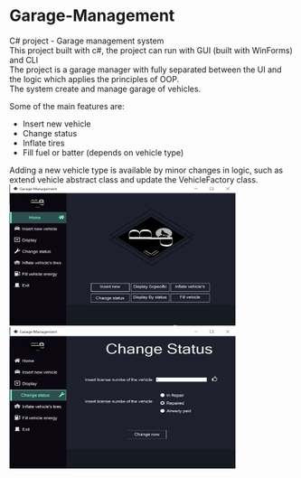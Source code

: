 # Garage-Management
C# project - Garage management system  
This project built with c#, the project can run with GUI (built with WinForms) and CLI  
The project is a garage manager with fully separated between the UI and the logic which applies the principles of OOP.   
The system create and manage garage of vehicles.   

Some of the main features are:  
- Insert new vehicle 
- Change status
- Inflate tires
- Fill fuel or batter (depends on vehicle type)  

Adding a new vehicle type is available by minor changes in logic, such as extend vehicle abstract class and update the VehicleFactory class.   
<img src="https://github.com/BarPrimat/Garage-Management/blob/master/Garage%20Management%20screenshot/Home.jpg" width="400" height="250" />
<img src="https://github.com/BarPrimat/Garage-Management/blob/master/Garage%20Management%20screenshot/Change%20status.jpg" width="400" height="250" />  
